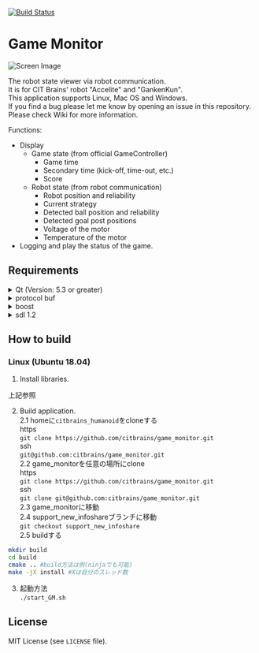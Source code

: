 [![Build Status](https://travis-ci.org/SatoshiShimada/game_monitor.svg?branch=master)](https://travis-ci.org/SatoshiShimada/game_monitor)

# Game Monitor

![Screen Image](https://github.com/SatoshiShimada/game_monitor/wiki/figures/screen_image3.png)

The robot state viewer via robot communication.  
It is for CIT Brains' robot "Accelite" and "GankenKun".  
This application supports Linux, Mac OS and Windows.  
If you find a bug please let me know by opening an issue in this repository.  
Please check Wiki for more information.  

Functions:

- Display
    - Game state (from official GameController)
        - Game time
        - Secondary time (kick-off, time-out, etc.)
        - Score
    - Robot state (from robot communication)
        - Robot position and reliability
        - Current strategy
        - Detected ball position and reliability
        - Detected goal post positions
        - Voltage of the motor
        - Temperature of the motor
- Logging and play the status of the game.

## Requirements

<details>
<summary>Qt (Version: 5.3 or greater)</summary>
URL: https://www.qt.io/

### インストール法
`sudo apt install qtbase5-dev qttools5-dev-tools qt5-default`
</details>
<details>
<summary>protocol buf</summary>
URL: https://developers.google.com/protocol-buffers

### インストール法
```bash
wget "https://github.com/protocolbuffers/protobuf/releases/download/v21.1/protobuf-all-21.1.tar.gz" -O protobuf-all-21.1.tar.gz
tar -zxvf protobuf-all-21.1.tar.gz
cd protobuf-3.21.1
./configure
make -j$(nproc) # $(nproc) ensures it uses all cores for compilation
make check -j$(nproc)
sudo make install
sudo ldconfig # refresh shared library cache.
```
</details>

<details>
<summary>boost</summary>
URL: https://www.boost.org/

### インストール法
`sudo apt install libboost-all-dev`
</details>

<details>
<summary>sdl 1.2</summary>
URL: 

### インストール法
`sudo apt install libsdl1.2-dev`
</details>

## How to build

### Linux (Ubuntu 18.04)

1. Install libraries.

上記参照

2. Build application.  
2.1 homeに`citbrains_humanoid`をcloneする  
https  
`git clone https://github.com/citbrains/game_monitor.git`  
ssh  
`git@github.com:citbrains/game_monitor.git`  
2.2 game_monitorを任意の場所にclone  
https  
`git clone https://github.com/citbrains/game_monitor.git`  
ssh  
`git clone git@github.com:citbrains/game_monitor.git`  
2.3 game_monitorに移動  
2.4 support_new_infoshareブランチに移動  
`git checkout support_new_infoshare`  
2.5 buildする  
```bash
mkdir build
cd build
cmake .. #build方法は例(ninjaでも可能)
make -jX install #Xは自分のスレッド数
```

3. 起動方法  
`./start_GM.sh`

## License

MIT License (see `LICENSE` file).

